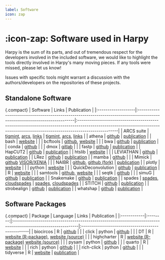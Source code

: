 ```yaml
---
label: Software
icon: zap
---
```


# :icon-zap: Software used in Harpy
Harpy is the sum of its parts, and out of tremendous respect for the developers involved in the included software, we would like to highlight the tools directly involved in Harpy's many moving pieces.
If any tools were missed, please let us know!

Issues with specific tools might warrant a discussion with the authors/developers on the repositories of these projects.

## Standalone Software
{.compact}
| Software           | Links                                                                                                                       | Publication                                                                                                                                                                     |
|:-------------------|:----------------------------------------------------------------------------------------------------------------------------|:--------------------------------------------------------------------------------------------------------------------------------------------------------------------------------|
| ARCS suite         | [tigmint](https://github.com/bcgsc/tigmint), [arcs](https://github.com/bcgsc/arcs), [links](https://github.com/bcgsc/links) | [tigmint](https://doi.org/10.1186/s12859-018-2425-6), [arcs](https://doi.org/10.1101/100750), [links](https://gigascience.biomedcentral.com/articles/10.1186/s13742-015-0076-3) |
| athena             | [github](https://github.com/abishara/athena_meta)                                                                           | [publication](https://doi.org/10.1038/nbt.4266)                                                                                                                                 |
| bash               | [website](https://www.gnu.org/software/bash/)                                                                               |                                                                                                                                                                                 |
| bcftools           | [github](https://github.com/samtools/bcftools), [website](https://samtools.github.io/bcftools/bcftools.html)                |                                                                                                                                                                                 |
| bwa                | [github](https://github.com/lh3/bwa)                                                                                        | [publication](http://arxiv.org/abs/1303.3997)                                                                                                                                   |
| conda              | [github](https://github.com/conda)                                                                                          |                                                                                                                                                                                 |
| dmox               | [gitlab](https://gitlab.mbb.cnrs.fr/ibonnici/dmox)                                                                          |                                                                                                                                                                                 |
| fastp              | [github](https://github.com/OpenGene/fastp)                                                                                 | [publication](https://doi.org/10.1093/bioinformatics/bty560)                                                                                                                    |
| HapCUT2            | [github](https://github.com/vibansal/HapCUT2)                                                                               | [publication](https://doi.org/10.1101/gr.213462.116)                                                                                                                            |
| htslib             | [website](http://www.htslib.org/)                                                                                           |                                                                                                                                                                                 |
| LEVIATHAN          | [github](https://github.com/morispi/LEVIATHAN)                                                                              | [publication](https://doi.org/10.1101/2021.03.25.437002)                                                                                                                        |
| LRez               | [github](https://github.com/morispi/LRez)                                                                                   | [publication](https://academic.oup.com/bioinformaticsadvances/article/1/1/vbab022/6375438?login=false)                                                                          |
| mamba              | [github](https://github.com/mamba-org/mamba)                                                                                |                                                                                                                                                                                 |
| Mimick             | [github](https://github.com/pdimens/mimick) [VISOR/XENIA](https://github.com/davidebolo1993/VISOR/tree/master/VISOR/XENIA)  |                                                                                                                                                                                 |
| NAIBR              | [github](https://github.com/raphael-group/NAIBR), [github (fork)](https://github.com/pontushojer/NAIBR)                     | [publication](https://doi.org/10.1093/bioinformatics/btx712)                                                                                                                    |
| plotly             | [website](https://plotly.com/)                                                                                              |                                                                                                                                                                                 |
| python             | [website](https://www.python.org/)                                                                                          |                                                                                                                                                                                 |
| QuickDeconvolution | [github](https://github.com/RolandFaure/QuickDeconvolution)                                                                 | [publication](https://doi.org/10.1093/bioadv/vbac068)                                                                                                                           |
| R                  | [website](https://www.r-project.org/)                                                                                       |                                                                                                                                                                                 |
| samtools           | [github](https://github.com/samtools/samtools), [website](http://www.htslib.org/)                                           |                                                                                                                                                                                 |
| seqtk              | [github](https://github.com/lh3/seqtk)                                                                                      |                                                                                                                                                                                 |
| simuG              | [github](https://github.com/aquaskyline/LRSIM)                                                                              | [publication](https://doi.org/10.1093/bioinformatics/btz424)                                                                                                                    |
| Snakemake          | [github](https://github.com/snakemake/snakemake)                                                                            | [publication](https://f1000research.com/articles/10-33/v1)                                                                                                                      |
| spades             | [spades](http://ablab.github.io/spades/), [cloudspades](https://github.com/ablab/spades/tree/cloudspades-ismb)              | [spades](https://doi.org/10.1002/cpbi.102), [cloudspades](https://doi.org/10.1093/bioinformatics/btz349)                                                                        |
| STITCH             | [github](https://github.com/rwdavies/STITCH)                                                                                | [publication](https://doi.org/10.1038%2Fng.3594)                                                                                                                                |
| strobealign        | [github](https://github.com/ksahlin/strobealign)                                                                            | [publication](https://doi.org/10.1186/s13059-022-02831-7)                                                                                                                       |
| whatshap           | [github](https://github.com/whatshap/whatshap)                                                                              | [publication](https://doi.org/10.1101/085050)                                                                                                                                   |

## Software Packages
{.compact}
| Package     | Language | Links                                                                                                          | Publication                                        |
|:------------|:--------:|:---------------------------------------------------------------------------------------------------------------|:---------------------------------------------------|
| biocircos   |    R     | [github](https://github.com/lvulliard/BioCircos.R)                                                             |                                                    |
| click       |  python  | [github](https://github.com/pallets/click)                                                                     |                                                    |
| DT          |    R     | [website (R-package)](https://rstudio.github.io/DT/), [website (source)](http://datatables.net)                |                                                    |
| highcharter |    R     | [website (R-package)](https://github.com/jbkunst/highcharter/) [website (source)](https://www.highcharts.com/) |                                                    |
| pysam       |  python  | [github](https://github.com/pysam-developers/pysam)                                                            |                                                    |
| quarto      |    R     | [website](https://quarto.org/)                                                                                 |                                                    |
| rich        |  python  | [github](https://github.com/Textualize/rich)                                                                   |                                                    |
| rich-click  |  python  | [github](https://github.com/ewels/rich-click)                                                                  |                                                    |
| tidyverse   |    R     | [website](https://www.tidyverse.org/)                                                                          | [publication](https://doi.org/10.21105/joss.01686) |
